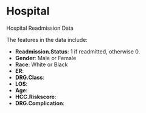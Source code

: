# Hospital
Hospital Readmission Data

The features in the data include:
* **Readmission.Status**: 1 if readmitted, otherwise 0.
* **Gender**: Male or Female
* **Race**: White or Black
* **ER**:
* **DRG.Class**:
* **LOS**:
* **Age**:
* **HCC.Riskscore**:
* **DRG.Complication**:
